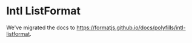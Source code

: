# Intl ListFormat

We've migrated the docs to https://formatjs.github.io/docs/polyfills/intl-listformat.
